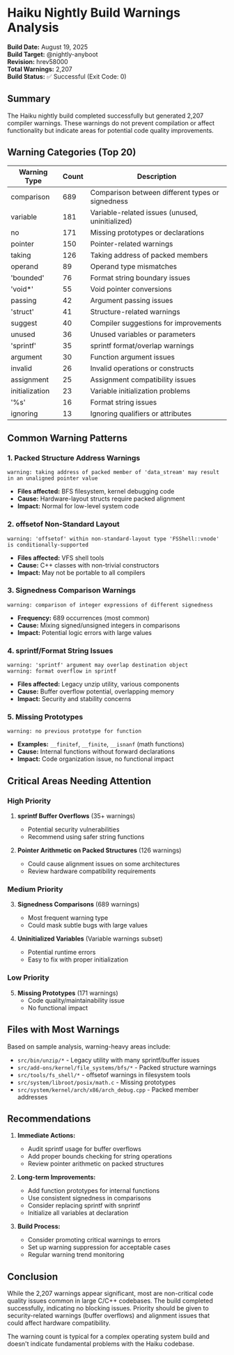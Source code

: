 # Haiku Nightly Build Warnings Analysis

**Build Date:** August 19, 2025  
**Build Target:** @nightly-anyboot  
**Revision:** hrev58000  
**Total Warnings:** 2,207  
**Build Status:** ✅ Successful (Exit Code: 0)

## Summary

The Haiku nightly build completed successfully but generated 2,207 compiler warnings. These warnings do not prevent compilation or affect functionality but indicate areas for potential code quality improvements.

## Warning Categories (Top 20)

| Warning Type | Count | Description |
|--------------|-------|-------------|
| comparison | 689 | Comparison between different types or signedness |
| variable | 181 | Variable-related issues (unused, uninitialized) |
| no | 171 | Missing prototypes or declarations |
| pointer | 150 | Pointer-related warnings |
| taking | 126 | Taking address of packed members |
| operand | 89 | Operand type mismatches |
| 'bounded' | 76 | Format string boundary issues |
| 'void*' | 55 | Void pointer conversions |
| passing | 42 | Argument passing issues |
| 'struct' | 41 | Structure-related warnings |
| suggest | 40 | Compiler suggestions for improvements |
| unused | 36 | Unused variables or parameters |
| 'sprintf' | 35 | sprintf format/overlap warnings |
| argument | 30 | Function argument issues |
| invalid | 26 | Invalid operations or constructs |
| assignment | 25 | Assignment compatibility issues |
| initialization | 23 | Variable initialization problems |
| '%s' | 16 | Format string issues |
| ignoring | 13 | Ignoring qualifiers or attributes |

## Common Warning Patterns

### 1. Packed Structure Address Warnings
```
warning: taking address of packed member of 'data_stream' may result in an unaligned pointer value
```
- **Files affected:** BFS filesystem, kernel debugging code
- **Cause:** Hardware-layout structs require packed alignment
- **Impact:** Normal for low-level system code

### 2. offsetof Non-Standard Layout
```
warning: 'offsetof' within non-standard-layout type 'FSShell::vnode' is conditionally-supported
```
- **Files affected:** VFS shell tools
- **Cause:** C++ classes with non-trivial constructors
- **Impact:** May not be portable to all compilers

### 3. Signedness Comparison Warnings
```
warning: comparison of integer expressions of different signedness
```
- **Frequency:** 689 occurrences (most common)
- **Cause:** Mixing signed/unsigned integers in comparisons
- **Impact:** Potential logic errors with large values

### 4. sprintf/Format String Issues
```
warning: 'sprintf' argument may overlap destination object
warning: format overflow in sprintf
```
- **Files affected:** Legacy unzip utility, various components
- **Cause:** Buffer overflow potential, overlapping memory
- **Impact:** Security and stability concerns

### 5. Missing Prototypes
```
warning: no previous prototype for function
```
- **Examples:** `__finitef`, `__finite`, `__isnanf` (math functions)
- **Cause:** Internal functions without forward declarations
- **Impact:** Code organization issue, no functional impact

## Critical Areas Needing Attention

### High Priority
1. **sprintf Buffer Overflows** (35+ warnings)
   - Potential security vulnerabilities
   - Recommend using safer string functions

2. **Pointer Arithmetic on Packed Structures** (126 warnings)
   - Could cause alignment issues on some architectures
   - Review hardware compatibility requirements

### Medium Priority  
3. **Signedness Comparisons** (689 warnings)
   - Most frequent warning type
   - Could mask subtle bugs with large values

4. **Uninitialized Variables** (Variable warnings subset)
   - Potential runtime errors
   - Easy to fix with proper initialization

### Low Priority
5. **Missing Prototypes** (171 warnings)
   - Code quality/maintainability issue
   - No functional impact

## Files with Most Warnings

Based on sample analysis, warning-heavy areas include:
- `src/bin/unzip/*` - Legacy utility with many sprintf/buffer issues
- `src/add-ons/kernel/file_systems/bfs/*` - Packed structure warnings
- `src/tools/fs_shell/*` - offsetof warnings in filesystem tools
- `src/system/libroot/posix/math.c` - Missing prototypes
- `src/system/kernel/arch/x86/arch_debug.cpp` - Packed member addresses

## Recommendations

1. **Immediate Actions:**
   - Audit sprintf usage for buffer overflows
   - Add proper bounds checking for string operations
   - Review pointer arithmetic on packed structures

2. **Long-term Improvements:**
   - Add function prototypes for internal functions
   - Use consistent signedness in comparisons
   - Consider replacing sprintf with snprintf
   - Initialize all variables at declaration

3. **Build Process:**
   - Consider promoting critical warnings to errors
   - Set up warning suppression for acceptable cases
   - Regular warning trend monitoring

## Conclusion

While the 2,207 warnings appear significant, most are non-critical code quality issues common in large C/C++ codebases. The build completed successfully, indicating no blocking issues. Priority should be given to security-related warnings (buffer overflows) and alignment issues that could affect hardware compatibility.

The warning count is typical for a complex operating system build and doesn't indicate fundamental problems with the Haiku codebase.